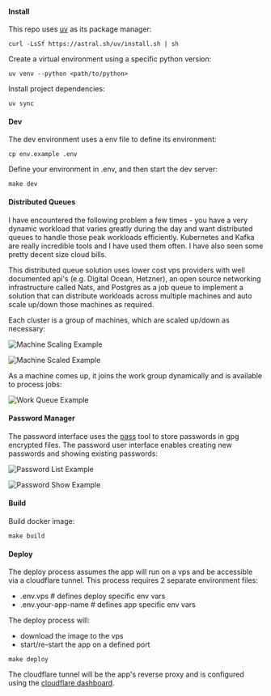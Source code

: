 #### Install

This repo uses [uv](https://docs.astral.sh/uv/) as its package manager:

```
curl -LsSf https://astral.sh/uv/install.sh | sh
```

Create a virtual environment using a specific python version:

```
uv venv --python <path/to/python>
```

Install project dependencies:

```
uv sync
```


#### Dev

The dev environment uses a env file to define its environment:

```
cp env.example .env
```

Define your environment in .env, and then start the dev server:

```
make dev
```

#### Distributed Queues

I have encountered the following problem a few times - you have a very dynamic workload that varies greatly during the day and want distributed queues to handle those peak workloads efficiently.  Kubernetes and Kafka are really incredible tools and I have used them often.  I have also seen some pretty decent size cloud bills.  

This distributed queue solution uses lower cost vps providers with well documented api's (e.g. Digital Ocean, Hetzner), an open source networking infrastructure called Nats, and Postgres as a job queue to implement a solution that can distribute workloads across multiple machines and auto scale up/down those machines as required.

Each cluster is a group of machines, which are scaled up/down as necessary:

![Machine Scaling Example](https://ik.imagekit.io/notme001/readme/notme_cluster_scaling.png "machine scaling example")

![Machine Scaled Example](https://ik.imagekit.io/notme001/readme/notme_cluster_scaled.png "machine scaled example")

As a machine comes up, it joins the work group dynamically and is available to process jobs:

![Work Queue Example](https://ik.imagekit.io/notme001/readme/notme_cluster_workq_1.png "work queue example")


#### Password Manager

The password interface uses the [pass](https://www.passwordstore.org/) tool to store passwords in gpg encrypted files.  The password user interface enables creating new passwords and showing existing passwords:

![Password List Example](https://ik.imagekit.io/notme001/readme/passw_list_example.png "passw list example")

![Password Show Example](https://ik.imagekit.io/notme001/readme/passw_show_example.png "passw show example")


#### Build

Build docker image:

```
make build
```


#### Deploy

The deploy process assumes the app will run on a vps and be accessible via a cloudflare tunnel.  This process requires 2 separate environment files:

- .env.vps # defines deploy specific env vars
- .env.your-app-name # defines app specific env vars


The deploy process will:

- download the image to the vps
- start/re-start the app on a defined port

```
make deploy
```

The cloudflare tunnel will be the app's reverse proxy and is configured using the [cloudflare dashboard](https://dash.cloudflare.com/).


